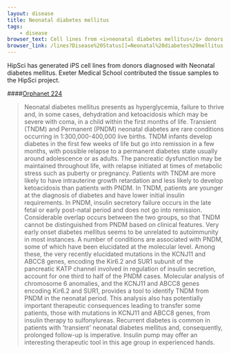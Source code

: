 ```yaml
---
layout: disease
title: Neonatal diabetes mellitus
tags: 
    - disease
browser_text: Cell lines from <i>neonatal diabetes mellitus</i> donors
browser_link: /lines?Disease%20Status[]=Neonatal%20diabetes%20mellitus
---
```


HipSci has generated iPS cell lines from donors diagnosed with Neonatal diabetes mellitus.
Exeter Medical School contributed the tissue samples to the HipSci project.

####[Orphanet 224](http://www.orpha.net/consor/cgi-bin/OC_Exp.php?Lng=GB&Expert=224)
> Neonatal diabetes mellitus presents as hyperglycemia, failure to thrive
> and, in some cases, dehydration and ketoacidosis which may be severe with
> coma, in a child within the first months of life. Transient (TNDM) and
> Permanent (PNDM) neonatal diabetes are rare conditions occurring in
> 1:300,000-400,000 live births. TNDM infants develop diabetes in the first
> few weeks of life but go into remission in a few months, with possible
> relapse to a permanent diabetes state usually around adolescence or as
> adults. The pancreatic dysfunction may be maintained throughout life, with
> relapse initiated at times of metabolic stress such as puberty or
> pregnancy. Patients with TNDM are more likely to have intrauterine growth
> retardation and less likely to develop ketoacidosis than patients with
> PNDM. In TNDM, patients are younger at the diagnosis of diabetes and have
> lower initial insulin requirements. In PNDM, insulin secretory failure
> occurs in the late fetal or early post-natal period and does not go into
> remission. Considerable overlap occurs between the two groups, so that TNDM
> cannot be distinguished from PNDM based on clinical features. Very early
> onset diabetes mellitus seems to be unrelated to autoimmunity in most
> instances. A number of conditions are associated with PNDM, some of which
> have been elucidated at the molecular level. Among these, the very recently
> elucidated mutations in the KCNJ11 and ABCC8 genes, encoding the Kir6.2 and
> SUR1 subunit of the pancreatic KATP channel involved in regulation of
> insulin secretion, account for one third to half of the PNDM cases.
> Molecular analysis of chromosome 6 anomalies, and the KCNJ11 and ABCC8
> genes encoding Kir6.2 and SUR1, provides a tool to identify TNDM from PNDM
> in the neonatal period. This analysis also has potentially important
> therapeutic consequences leading to transfer some patients, those with
> mutations in KCNJ11 and ABCC8 genes, from insulin therapy to sulfonylureas.
> Recurrent diabetes is common in patients with 'transient' neonatal
> diabetes mellitus and, consequently, prolonged follow-up is imperative.
> Insulin pump may offer an interesting therapeutic tool in this age group in
> experienced hands.

